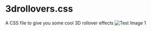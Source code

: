 # 3drollovers.css

A CSS file to give you some cool 3D rollover effects
![Test Image 1](https://github.com/sonumahajan/3drollovers.css/blob/master/demo.png)
